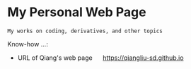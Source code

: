 # My Personal Web Page
	My works on coding, derivatives, and other topics


Know-how ...:
- URL of Qiang's web page &nbsp;&nbsp;&nbsp;&nbsp; https://qiangliu-sd.github.io
